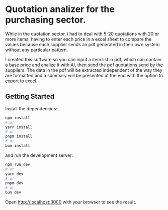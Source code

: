 # Quotation analizer for the purchasing sector.

While in the quotation sector, i had to deal with 5-20 quotations with 20 or more items, having to enter each price in a excel sheet to compare the values because each supplier sends an pdf generated in their own system without any particular pattern.

I created this software so you can input a item list in pdf, which can contain a base price and analize it with AI, then send the pdf quotations send by the suppliers.
The data in the pdf will be extracted independent of the way they are formatted and a summary will be presented at the end with the option to export to excel. 

## Getting Started

Install the dependencies:

```bash
npm install
# or
yarn install
# or
pnpm install
# or
bun install
```

and run the development server:

```bash
npm run dev
# or
yarn dev
# or
pnpm dev
# or
bun dev
```

Open [http://localhost:3000](http://localhost:3000) with your browser to see the result.

